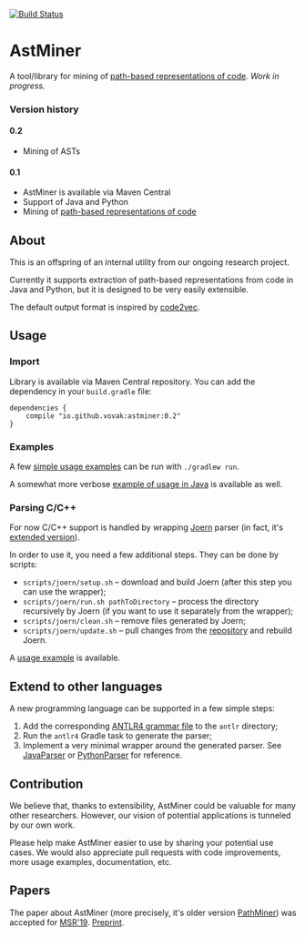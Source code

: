 [![Build Status](https://travis-ci.org/vovak/astminer.svg?branch=master)](https://travis-ci.org/vovak/astminer)

# AstMiner
A tool/library for mining of [path-based representations of code](https://arxiv.org/pdf/1803.09544.pdf).
*Work in progress.*

### Version history

#### 0.2

* Mining of ASTs

#### 0.1
* AstMiner is available via Maven Central
* Support of Java and Python
* Mining of [path-based representations of code](https://arxiv.org/pdf/1803.09544.pdf)


## About
This is an offspring of an internal utility from our ongoing research project.

Currently it supports extraction of path-based representations from code in Java and Python, but it is designed to be very easily extensible.

The default output format is inspired by [code2vec](https://github.com/tech-srl/code2vec).

## Usage

### Import

Library is available via Maven Central repository. You can add the dependency in your `build.gradle` file:

```
dependencies {
    compile "io.github.vovak:astminer:0.2"
}
```

### Examples

A few [simple usage examples](src/main/kotlin/astminer/examples) can be run with `./gradlew run`.

A somewhat more verbose [example of usage in Java](src/main/kotlin/astminer/examples/AllJavaFiles.kt) is available as well.

### Parsing C/C++

For now C/C++ support is handled by wrapping [Joern](https://github.com/octopus-platform/joern) parser 
(in fact, it's [extended version](https://github.com/egor-bogomolov/joern)). 

In order to use it, you need a few additional steps. They can be done by scripts:

* `scripts/joern/setup.sh` &ndash; download and build Joern (after this step you can use the wrapper);
* `scripts/joern/run.sh pathToDirectory` &ndash; process the directory recursively by Joern (if you want to use it separately from the wrapper); 
* `scripts/joern/clean.sh` &ndash; remove files generated by Joern;
* `scripts/joern/update.sh` &ndash; pull changes from the [repository](https://github.com/egor-bogomolov/joern) and rebuild Joern.

A [usage example](src/main/kotlin/astminer/examples/AllCppFiles.kt) is available.

## Extend to other languages

A new programming language can be supported in a few simple steps:
1. Add the corresponding [ANTLR4 grammar file](https://github.com/antlr/grammars-v4) to the `antlr` directory;
2. Run the `antlr4` Gradle task to generate the parser;
3. Implement a very minimal wrapper around the generated parser.
See [JavaParser](src/main/kotlin/astminer/parse/antlr/java/JavaParser.kt) or [PythonParser](src/main/kotlin/astminer/parse/antlr/python/PythonParser.kt) for reference.

## Contribution
We believe that, thanks to extensibility, AstMiner could be valuable for many other researchers.
However, our vision of potential applications is tunneled by our own work.

Please help make AstMiner easier to use by sharing your potential use cases.
We would also appreciate pull requests with code improvements, more usage examples, documentation, etc.

## Papers
The paper about AstMiner (more precisely, it's older version [PathMiner](https://github.com/vovak/astminer/tree/pathminer)) was accepted for [MSR'19](https://2019.msrconf.org/). [Preprint](https://zenodo.org/record/2595271/export/hx).

